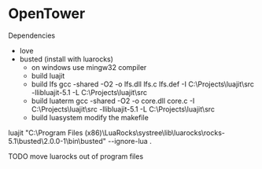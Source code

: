 # OpenTower

Dependencies
- love
- busted (install with luarocks)
  - on windows use mingw32 compiler
  - build luajit
  - build lfs
    gcc -shared -O2 -o lfs.dll lfs.c lfs.def -I C:\Projects\luajit\src -llibluajit-5.1 -L C:\Projects\luajit\src
  - build luaterm
    gcc -shared -O2 -o core.dll core.c -I C:\Projects\luajit\src -llibluajit-5.1 -L C:\Projects\luajit\src
  - build luasystem
    modify the makefile


luajit "C:\Program Files (x86)\LuaRocks\systree\lib\luarocks\rocks-5.1\busted\2.0.0-1\bin\busted" --ignore-lua .

TODO move luarocks out of program files

